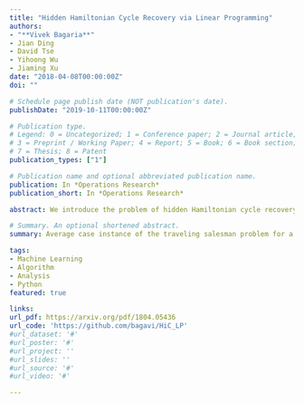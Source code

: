 ```yaml
---
title: "Hidden Hamiltonian Cycle Recovery via Linear Programming"
authors:
- "**Vivek Bagaria**"
- Jian Ding
- David Tse
- Yihoong Wu
- Jiaming Xu
date: "2018-04-08T00:00:00Z"
doi: ""

# Schedule page publish date (NOT publication's date).
publishDate: "2019-10-11T00:00:00Z"

# Publication type.
# Legend: 0 = Uncategorized; 1 = Conference paper; 2 = Journal article;
# 3 = Preprint / Working Paper; 4 = Report; 5 = Book; 6 = Book section;
# 7 = Thesis; 8 = Patent
publication_types: ["1"]

# Publication name and optional abbreviated publication name.
publication: In *Operations Research*
publication_short: In *Operations Research*

abstract: We introduce the problem of hidden Hamiltonian cycle recovery, where there is an unknown Hamiltonian cycle in an n-vertex complete graph that needs to be inferred from noisy edge measurements. The measurements are independent and distributed according to $\calP_n$ for edges in the cycle and $\calQ_n$ otherwise. This formulation is motivated by a problem in genome assembly, where the goal is to order a set of contigs (genome subsequences) according to their positions on the genome using long-range linking measurements between the contigs. Computing the maximum likelihood estimate in this model reduces to a Traveling Salesman Problem (TSP). Despite the NP-hardness of TSP, we show that a simple linear programming (LP) relaxation, namely the fractional 2-factor (F2F) LP, recovers the hidden Hamiltonian cycle with high probability as n→∞ provided that αn−logn→∞, where is the Rényi divergence of order 12. This condition is information-theoretically optimal in the sense that, under mild distributional assumptions, αn≥(1+o(1))logn is necessary for any algorithm to succeed regardless of the computational cost. Departing from the usual proof techniques based on dual witness construction, the analysis relies on the combinatorial characterization (in particular, the half-integrality) of the extreme points of the F2F polytope. Represented as bicolored multi-graphs, these extreme points are further decomposed into simpler "blossom-type" structures for the large deviation analysis and counting arguments. Evaluation of the algorithm on real data shows improvements over existing approaches.

# Summary. An optional shortened abstract.
summary: Average case instance of the traveling salesman problem for a graph with V vertices and E edges can be solved in O(VE) time via LP.

tags:
- Machine Learning
- Algorithm
- Analysis
- Python
featured: true

links:
url_pdf: https://arxiv.org/pdf/1804.05436
url_code: 'https://github.com/bagavi/HiC_LP'
#url_dataset: '#'
#url_poster: '#'
#url_project: ''
#url_slides: ''
#url_source: '#'
#url_video: '#'

---
```



